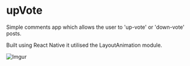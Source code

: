 # upVote

Simple comments app which allows the user to 'up-vote' or 'down-vote' posts.

Built using React Native it utilised the LayoutAnimation module.

![Imgur](https://i.imgur.com/kPkS5EP.png?1)

